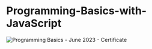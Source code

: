 # Programming-Basics-with-JavaScript
![Programming Basics - June 2023 - Certificate](https://github.com/bogdangeorgievv/Programming-Basics-with-JavaScript/assets/140177649/71480e89-b53f-4481-aa61-1e8dc9584d68)
